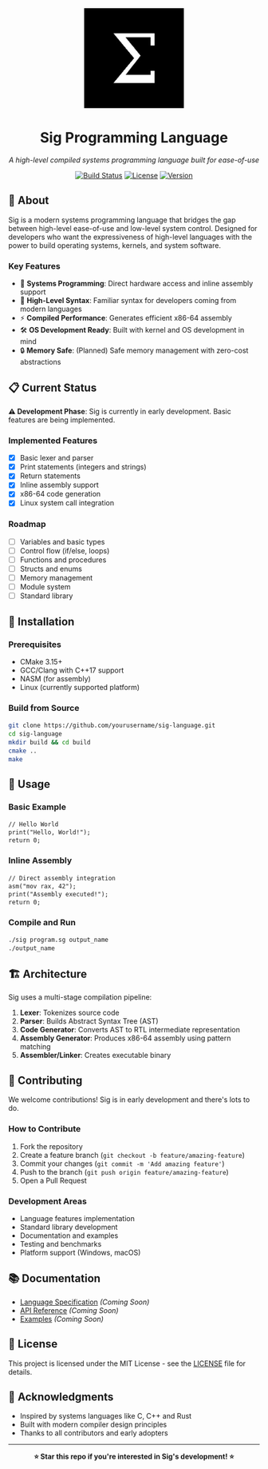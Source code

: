 <div align="center">
<img src="Sig-Logo.jpg" alt="Sig-Logo" width="200"/>

# Sig Programming Language

*A high-level compiled systems programming language built for ease-of-use*

[![Build Status](https://img.shields.io/badge/build-passing-brightgreen)]()
[![License](https://img.shields.io/badge/license-MIT-blue)]()
[![Version](https://img.shields.io/badge/version-0.1.0--alpha-orange)]()

</div>

## 🚀 About

Sig is a modern systems programming language that bridges the gap between high-level ease-of-use and low-level system control. Designed for developers who want the expressiveness of high-level languages with the power to build operating systems, kernels, and system software.

### Key Features
- 🔧 **Systems Programming**: Direct hardware access and inline assembly support
- 🎯 **High-Level Syntax**: Familiar syntax for developers coming from modern languages  
- ⚡ **Compiled Performance**: Generates efficient x86-64 assembly
- 🛠️ **OS Development Ready**: Built with kernel and OS development in mind
- 🔒 **Memory Safe**: (Planned) Safe memory management with zero-cost abstractions

## 📋 Current Status

**⚠️ Development Phase**: Sig is currently in early development. Basic features are being implemented.

### Implemented Features
- [x] Basic lexer and parser
- [x] Print statements (integers and strings)
- [x] Return statements  
- [x] Inline assembly support
- [x] x86-64 code generation
- [x] Linux system call integration

### Roadmap
- [ ] Variables and basic types
- [ ] Control flow (if/else, loops)
- [ ] Functions and procedures
- [ ] Structs and enums
- [ ] Memory management
- [ ] Module system
- [ ] Standard library

## 🔧 Installation

### Prerequisites
- CMake 3.15+
- GCC/Clang with C++17 support
- NASM (for assembly)
- Linux (currently supported platform)

### Build from Source
```bash
git clone https://github.com/yourusername/sig-language.git
cd sig-language
mkdir build && cd build
cmake ..
make
```

## 📖 Usage

### Basic Example
```sig
// Hello World
print("Hello, World!");
return 0;
```

### Inline Assembly
```sig
// Direct assembly integration
asm("mov rax, 42");
print("Assembly executed!");
return 0;
```

### Compile and Run
```bash
./sig program.sg output_name
./output_name
```

## 🏗️ Architecture

Sig uses a multi-stage compilation pipeline:
1. **Lexer**: Tokenizes source code
2. **Parser**: Builds Abstract Syntax Tree (AST)
3. **Code Generator**: Converts AST to RTL intermediate representation
4. **Assembly Generator**: Produces x86-64 assembly using pattern matching
5. **Assembler/Linker**: Creates executable binary

## 🤝 Contributing

We welcome contributions! Sig is in early development and there's lots to do.

### How to Contribute
1. Fork the repository
2. Create a feature branch (`git checkout -b feature/amazing-feature`)
3. Commit your changes (`git commit -m 'Add amazing feature'`)
4. Push to the branch (`git push origin feature/amazing-feature`)
5. Open a Pull Request

### Development Areas
- Language features implementation
- Standard library development
- Documentation and examples
- Testing and benchmarks
- Platform support (Windows, macOS)

## 📚 Documentation

- [Language Specification](docs/spec.md) *(Coming Soon)*
- [API Reference](docs/api.md) *(Coming Soon)*
- [Examples](examples/) *(Coming Soon)*

## 📄 License

This project is licensed under the MIT License - see the [LICENSE](LICENSE) file for details.

## 🙏 Acknowledgments

- Inspired by systems languages like C, C++ and Rust
- Built with modern compiler design principles
- Thanks to all contributors and early adopters

---

<div align="center">
<strong>⭐ Star this repo if you're interested in Sig's development! ⭐</strong>
</div>
